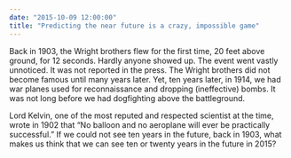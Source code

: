 ```yaml
---
date: "2015-10-09 12:00:00"
title: "Predicting the near future is a crazy, impossible game"
---
```




Back in 1903, the Wright brothers flew for the first time, 20 feet above ground, for 12 seconds. Hardly anyone showed up. The event went vastly unnoticed. It was not reported in the press. The Wright brothers did not become famous until many years later. Yet, ten years later, in 1914, we had war planes used for reconnaissance and dropping (ineffective) bombs. It was not long before we had dogfighting above the battleground.

Lord Kelvin, one of the most reputed and respected scientist at the time, wrote in 1902 that &ldquo;No balloon and no aeroplane will ever be practically successful.&rdquo;
If we could not see ten years in the future, back in 1903, what makes us think that we can see ten or twenty years in the future in 2015?

